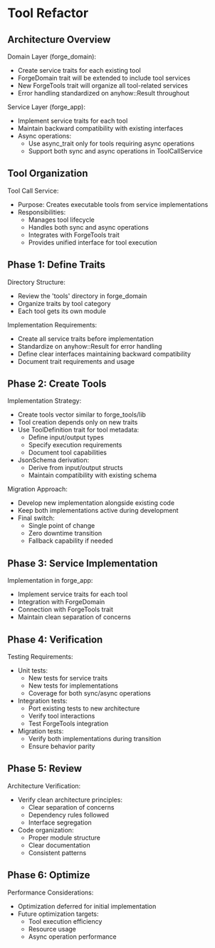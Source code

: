 # Tool Refactor

## Architecture Overview

Domain Layer (forge_domain):

- Create service traits for each existing tool
- ForgeDomain trait will be extended to include tool services
- New ForgeTools trait will organize all tool-related services
- Error handling standardized on anyhow::Result throughout

Service Layer (forge_app):

- Implement service traits for each tool
- Maintain backward compatibility with existing interfaces
- Async operations:
  - Use async_trait only for tools requiring async operations
  - Support both sync and async operations in ToolCallService

## Tool Organization

Tool Call Service:

- Purpose: Creates executable tools from service implementations
- Responsibilities:
  - Manages tool lifecycle
  - Handles both sync and async operations
  - Integrates with ForgeTools trait
  - Provides unified interface for tool execution

## Phase 1: Define Traits

Directory Structure:

- Review the 'tools' directory in forge_domain
- Organize traits by tool category
- Each tool gets its own module

Implementation Requirements:

- Create all service traits before implementation
- Standardize on anyhow::Result for error handling
- Define clear interfaces maintaining backward compatibility
- Document trait requirements and usage

## Phase 2: Create Tools

Implementation Strategy:

- Create tools vector similar to forge_tools/lib
- Tool creation depends only on new traits
- Use ToolDefinition trait for tool metadata:
  - Define input/output types
  - Specify execution requirements
  - Document tool capabilities
- JsonSchema derivation:
  - Derive from input/output structs
  - Maintain compatibility with existing schema

Migration Approach:

- Develop new implementation alongside existing code
- Keep both implementations active during development
- Final switch:
  - Single point of change
  - Zero downtime transition
  - Fallback capability if needed

## Phase 3: Service Implementation

Implementation in forge_app:

- Implement service traits for each tool
- Integration with ForgeDomain
- Connection with ForgeTools trait
- Maintain clean separation of concerns

## Phase 4: Verification

Testing Requirements:

- Unit tests:
  - New tests for service traits
  - New tests for implementations
  - Coverage for both sync/async operations
- Integration tests:
  - Port existing tests to new architecture
  - Verify tool interactions
  - Test ForgeTools integration
- Migration tests:
  - Verify both implementations during transition
  - Ensure behavior parity

## Phase 5: Review

Architecture Verification:

- Verify clean architecture principles:
  - Clear separation of concerns
  - Dependency rules followed
  - Interface segregation
- Code organization:
  - Proper module structure
  - Clear documentation
  - Consistent patterns

## Phase 6: Optimize

Performance Considerations:

- Optimization deferred for initial implementation
- Future optimization targets:
  - Tool execution efficiency
  - Resource usage
  - Async operation performance
